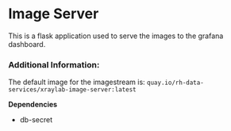 # Image Server

This is a flask application used to serve the images to the grafana dashboard.

### Additional Information:

The default image for the imagestream is: `quay.io/rh-data-services/xraylab-image-server:latest`

**Dependencies**
- db-secret